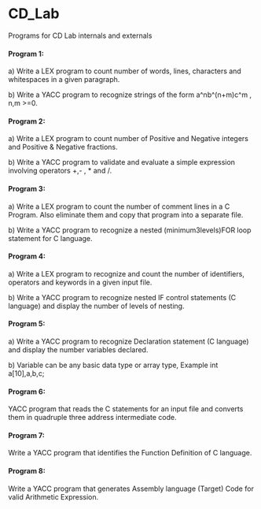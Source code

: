 # CD_Lab 

Programs for CD Lab internals and externals


#### Program 1: 
  a) Write a LEX program to count number of words, lines, characters and whitespaces in a given paragraph.
	
  b) Write a YACC program to recognize strings of the form a^nb^(n+m)c^m , n,m &gt;=0.

		
#### Program 2:
  a) Write a LEX program to count number of Positive and Negative integers and Positive &amp; Negative fractions.
  
  b) Write a YACC program to validate and evaluate a simple expression involving operators +,- , * and /.


#### Program 3:
  a) Write a LEX program to count the number of comment lines in a C Program. Also eliminate them and copy that program into a separate file.
  
  b) Write a YACC program to recognize a nested (minimum3levels)FOR loop statement for C language.


#### Program 4:
  a)  Write a LEX program to recognize and count the number of identifiers, operators and keywords in a given input file.
  
  b)  Write a YACC program to recognize nested IF control statements (C language) and display the number of levels of nesting.


#### Program 5: 
  a) Write a YACC program to recognize Declaration statement (C language) and display the number variables declared.
  
  b) Variable can be any basic data type or array type, Example int a[10],a,b,c;

		
#### Program 6: 
  YACC program that reads the C statements for an input file and converts them in quadruple three address intermediate code.

		
#### Program 7:
  Write a YACC program that identifies the Function Definition of C language.

		
#### Program 8: 
  Write a YACC program that generates Assembly language (Target) Code for valid Arithmetic Expression.
